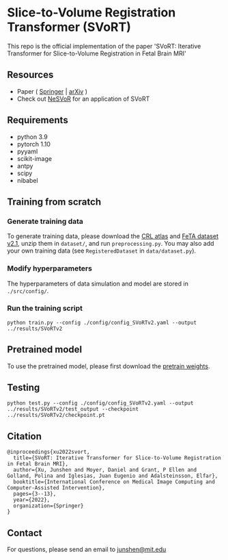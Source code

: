 # Slice-to-Volume Registration Transformer (SVoRT)

This repo is the official implementation of the paper 'SVoRT: Iterative Transformer for Slice-to-Volume Registration in Fetal Brain MRI'

## Resources

- Paper ( [Springer](https://link.springer.com/chapter/10.1007/978-3-031-16446-0_1) | [arXiv](https://arxiv.org/abs/2206.10802) )
- Check out [NeSVoR](https://github.com/daviddmc/NeSVoR) for an application of SVoRT

## Requirements

- python 3.9
- pytorch 1.10
- pyyaml
- scikit-image
- antpy
- scipy
- nibabel

## Training from scratch

### Generate training data

To generate training data, please download the [CRL atlas](http://crl.med.harvard.edu/research/fetal_brain_atlas/) and [FeTA dataset v2.1](http://neuroimaging.ch/feta), unzip them in ```dataset/```, and run ```preprocessing.py```. You may also add your own training data (see `RegisteredDataset` in `data/dataset.py`).

### Modify hyperparameters

The hyperparameters of data simulation and model are stored in ```./src/config/```.

### Run the training script

```python train.py --config ./config/config_SVoRTv2.yaml --output ../results/SVoRTv2```

## Pretrained model

To use the pretrained model, please first download the [pretrain weights](https://zenodo.org/record/7121298#.YzS4R3bML-g).

## Testing

```python test.py --config ./config/config_SVoRTv2.yaml --output ../results/SVoRTv2/test_output --checkpoint ../results/SVoRTv2/checkpoint.pt```

## Citation

```
@inproceedings{xu2022svort,
  title={SVoRT: Iterative Transformer for Slice-to-Volume Registration in Fetal Brain MRI},
  author={Xu, Junshen and Moyer, Daniel and Grant, P Ellen and Golland, Polina and Iglesias, Juan Eugenio and Adalsteinsson, Elfar},
  booktitle={International Conference on Medical Image Computing and Computer-Assisted Intervention},
  pages={3--13},
  year={2022},
  organization={Springer}
}
```

## Contact

For questions, please send an email to junshen@mit.edu
